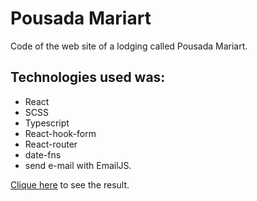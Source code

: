 # Pousada Mariart

Code of the web site of a lodging called Pousada Mariart.

## Technologies used was:

* React
* SCSS
* Typescript
* React-hook-form
* React-router
* date-fns
* send e-mail with EmailJS.

[Clique here](http://www.pousadamariart.com.br/) to see the result.